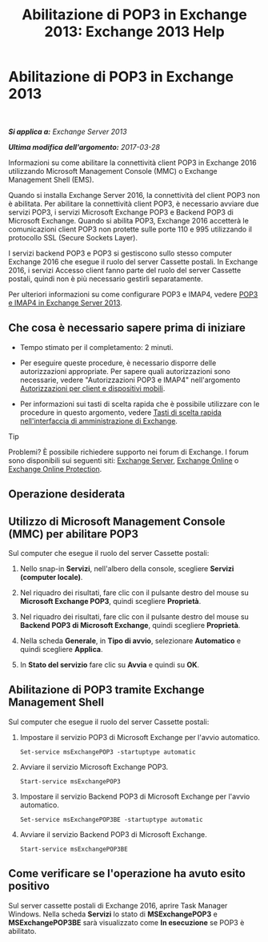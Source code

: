 ﻿---
title: 'Abilitazione di POP3 in Exchange 2013: Exchange 2013 Help'
TOCTitle: Abilitazione di POP3
ms:assetid: e226a5f1-429d-4046-b925-da6cc151709e
ms:mtpsurl: https://technet.microsoft.com/it-it/library/Bb124934(v=EXCHG.150)
ms:contentKeyID: 50481941
ms.date: 01/04/2018
mtps_version: v=EXCHG.150
ms.translationtype: HT
---

# Abilitazione di POP3 in Exchange 2013

 

_**Si applica a:** Exchange Server 2013_

_**Ultima modifica dell'argomento:** 2017-03-28_

Informazioni su come abilitare la connettività client POP3 in Exchange 2016 utilizzando Microsoft Management Console (MMC) o Exchange Management Shell (EMS).

Quando si installa Exchange Server 2016, la connettività del client POP3 non è abilitata. Per abilitare la connettività client POP3, è necessario avviare due servizi POP3, i servizi Microsoft Exchange POP3 e Backend POP3 di Microsoft Exchange. Quando si abilita POP3, Exchange 2016 accetterà le comunicazioni client POP3 non protette sulle porte 110 e 995 utilizzando il protocollo SSL (Secure Sockets Layer).

I servizi backend POP3 e POP3 si gestiscono sullo stesso computer Exchange 2016 che esegue il ruolo del server Cassette postali. In Exchange 2016, i servizi Accesso client fanno parte del ruolo del server Cassette postali, quindi non è più necessario gestirli separatamente.

Per ulteriori informazioni su come configurare POP3 e IMAP4, vedere [POP3 e IMAP4 in Exchange Server 2013](pop3-and-imap4-in-exchange-server-2013-exchange-2013-help.md).

## Che cosa è necessario sapere prima di iniziare

  - Tempo stimato per il completamento: 2 minuti.

  - Per eseguire queste procedure, è necessario disporre delle autorizzazioni appropriate. Per sapere quali autorizzazioni sono necessarie, vedere "Autorizzazioni POP3 e IMAP4" nell'argomento [Autorizzazioni per client e dispositivi mobili](clients-and-mobile-devices-permissions-exchange-2013-help.md).

  - Per informazioni sui tasti di scelta rapida che è possibile utilizzare con le procedure in questo argomento, vedere [Tasti di scelta rapida nell'interfaccia di amministrazione di Exchange](keyboard-shortcuts-in-the-exchange-admin-center-exchange-online-protection-help.md).


> [!TIP]
> Problemi? È possibile richiedere supporto nei forum di Exchange. I forum sono disponibili sui seguenti siti: <A href="https://go.microsoft.com/fwlink/p/?linkid=60612">Exchange Server</A>, <A href="https://go.microsoft.com/fwlink/p/?linkid=267542">Exchange Online</A> o <A href="https://go.microsoft.com/fwlink/p/?linkid=285351">Exchange Online Protection</A>.



## Operazione desiderata

## Utilizzo di Microsoft Management Console (MMC) per abilitare POP3

Sul computer che esegue il ruolo del server Cassette postali:

1.  Nello snap-in **Servizi**, nell'albero della console, scegliere **Servizi (computer locale)**.

2.  Nel riquadro dei risultati, fare clic con il pulsante destro del mouse su **Microsoft Exchange POP3**, quindi scegliere **Proprietà**.

3.  Nel riquadro dei risultati, fare clic con il pulsante destro del mouse su **Backend POP3 di Microsoft Exchange**, quindi scegliere **Proprietà**.

4.  Nella scheda **Generale**, in **Tipo di avvio**, selezionare **Automatico** e quindi scegliere **Applica**.

5.  In **Stato del servizio** fare clic su **Avvia** e quindi su **OK**.

## Abilitazione di POP3 tramite Exchange Management Shell

Sul computer che esegue il ruolo del server Cassette postali:

1.  Impostare il servizio POP3 di Microsoft Exchange per l'avvio automatico.
    
        Set-service msExchangePOP3 -startuptype automatic

2.  Avviare il servizio Microsoft Exchange POP3.
    
        Start-service msExchangePOP3

3.  Impostare il servizio Backend POP3 di Microsoft Exchange per l'avvio automatico.
    
        Set-service msExchangePOP3BE -startuptype automatic

4.  Avviare il servizio Backend POP3 di Microsoft Exchange.
    
        Start-service msExchangePOP3BE

## Come verificare se l'operazione ha avuto esito positivo

Sul server cassette postali di Exchange 2016, aprire Task Manager Windows. Nella scheda **Servizi** lo stato di **MSExchangePOP3** e **MSExchangePOP3BE** sarà visualizzato come **In esecuzione** se POP3 è abilitato.

